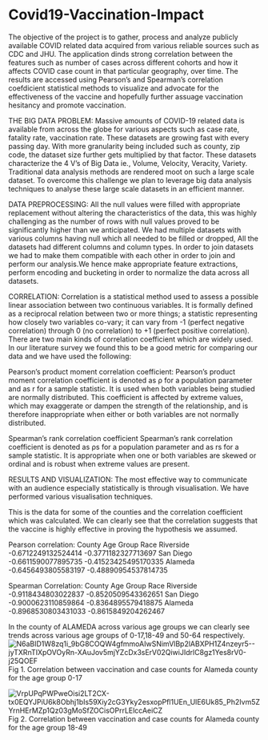 # Covid19-Vaccination-Impact
The objective of the project is to gather, process and analyze publicly available COVID related data acquired from various reliable sources such as CDC and JHU. The application dinds strong correlation between the features such as number of cases across different cohorts and how it affects COVID case count in that particular geography, over time. The results are accessed using Pearson’s and Spearman’s correlation coefdicient statistical methods to visualize and advocate for the effectiveness of the vaccine and hopefully further assuage vaccination hesitancy and promote vaccination.

THE BIG DATA PROBLEM:
Massive amounts of COVID-19 related data is available from across the globe for various aspects such as case rate, fatality rate, vaccination rate. These datasets are growing fast with every passing day. With more granularity being included such as county, zip code, the dataset size further gets multiplied by that factor. These datasets characterize the 4 V’s of Big Data ie., Volume, Velocity, Veracity, Variety.
Traditional data analysis methods are rendered moot on such a large scale dataset. To overcome this challenge we plan to leverage big data analysis techniques to analyse these large scale datasets in an efficient manner.

DATA PREPROCESSING:
All the null values were filled with appropriate replacement without altering the characteristics of the data, this was highly challenging as the number of rows with null values proved to be significantly higher than we anticipated. We had multiple datasets with various columns having null which all needed to be filled or dropped, All the datasets had different columns and column types. In order to join datasets we had to make them compatible with each other in order to join and perform our analysis.We hence make appropriate feature extractions, perform encoding and bucketing in order to normalize the data across all datasets.

CORRELATION:
Correlation is a statistical method used to assess a possible linear association between two continuous variables.  It is formally defined as a reciprocal relation between two or more things; a statistic representing how closely two variables co-vary; it can vary from -1 (perfect negative correlation) through 0 (no correlation) to +1 (perfect positive correlation). There are two main kinds of correlation coefficient which are widely used. In our literature survey we found this to be a good metric for comparing our data and we have used the following:

Pearson’s product moment correlation coefficient:
Pearson’s product moment correlation coefficient is denoted as ρ for a population parameter and as r for a sample statistic. It is used when both variables being studied are normally distributed. This coefficient is affected by extreme values, which may exaggerate or dampen the strength of the relationship, and is therefore inappropriate when either or both variables are not normally distributed.

Spearman’s rank correlation coefficient 
Spearman’s rank correlation coefficient is denoted as ρs for a population parameter and as rs for a sample statistic. It is appropriate when one or both variables are skewed or ordinal and is robust when extreme values are present. 

RESULTS AND VISUALIZATION:
The most effective way to communicate with an audience especially statistically is through visualisation. We have performed various visualisation techniques.

This is the data for some of the counties and the correlation coefficient which was calculated. We can clearly see that the correlation suggests that the vaccine is highly effective in proving the hypothesis we assumed.

Pearson correlation:
County 
Age Group
Race 
Riverside 
-0.6712249132524414
-0.3771182327713697
San Diego 
 -0.6611590077895735
-0.41523425495170335
Alameda
 -0.6456493805583197
-0.48890954537814735

Spearman Correlation:
County 
Age Group
Race 
Riverside 
-0.9118434803022837
 -0.8520509543362651
San Diego 
 -0.9000623110859864
 -0.8364895579418875
Alameda
-0.8968530803431033
-0.8615849204262467


In the county of ALAMEDA across various age groups we can clearly see trends across various age groups of 0-17,18-49 and 50-64 respectively.
![N6aBID1W8zq1i_9bG8COQW4gfmmoAIwSNimVlBp2lABXPH1Z4nzeyr5--jyTXRnTIXpOVOyRn-XAuJov5mjYZcDx3sErV02QiwiJIdrlC8gz1Yes8rV0-j25QOEF](https://user-images.githubusercontent.com/97561730/149031188-e229f522-aeda-4750-a32c-72baa81dceb6.jpg)
Fig 1. Correlation between vaccination and case counts for Alameda county for the age group 0-17

![VrpUPqPWPweOisi2LT2CX-tx0EQYJPiU6k8Obhj1bIs59Xiy2cG3Yky2esxopPfl1UEn_UlE6Uk85_Ph2Ivm5ZYrnHErMZp1Qz03gMoSfZOCisOPrrLElccAeiCZ](https://user-images.githubusercontent.com/97561730/149031268-aef49d6b-4718-4236-bce3-bbc267bf5e3b.jpg)
Fig 2. Correlation between vaccination and case counts for Alameda county for the age group 18-49
